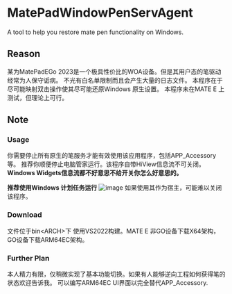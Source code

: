 # MatePadWindowPenServAgent
A tool to help you restore mate pen functionality on Windows.


## Reason
某为MatePadEGo 2023是一个极具性价比的WOA设备。但是其用户态的笔驱动经常为人保守诟病。 不光有白名单限制而且会产生大量的日志文件。
本程序在于尽可能映射双击操作使其尽可能还原Windows 原生设置。
本程序未在MATE E 上测试，但理论上可行。



## Note
### Usage

你需要停止所有原生的笔服务才能有效使用该应用程序，包括APP_Accessory 等。
推荐你顺便停止电脑管家运行。该程序自带HiView信息流不可关闭。
**Windows Widgets信息流都不好意思不给开关你怎么好意思的。**

**推荐使用Windows 计划任务运行**
![image](https://github.com/AzulEterno/MatePadWindowPenServAgent/assets/75287037/d19427df-0e30-446b-888c-6ac92319b00a)
如果使用其作为宿主，可能难以关闭该程序。

### Download

文件位于bin\<ARCH>下
使用VS2022构建。MATE E 非GO设备下载X64架构，GO设备下载ARM64EC架构。


### Further Plan

本人精力有限，仅稍微实现了基本功能切换。如果有人能够逆向工程如何获得笔的状态欢迎告诉我。
可以编写ARM64EC UI界面以完全替代APP_Accessory.

